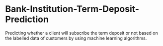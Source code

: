 # Bank-Institution-Term-Deposit-Prediction
Predicting whether a client will subscribe the term deposit or not based on the labelled data of customers by using machine learning algorithms.
